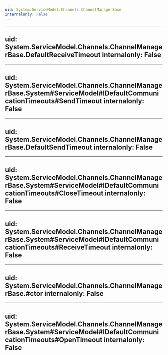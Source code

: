 ```yaml
---
uid: System.ServiceModel.Channels.ChannelManagerBase
internalonly: False
---
```


---
uid: System.ServiceModel.Channels.ChannelManagerBase.DefaultReceiveTimeout
internalonly: False
---

---
uid: System.ServiceModel.Channels.ChannelManagerBase.System#ServiceModel#IDefaultCommunicationTimeouts#SendTimeout
internalonly: False
---

---
uid: System.ServiceModel.Channels.ChannelManagerBase.DefaultSendTimeout
internalonly: False
---

---
uid: System.ServiceModel.Channels.ChannelManagerBase.System#ServiceModel#IDefaultCommunicationTimeouts#CloseTimeout
internalonly: False
---

---
uid: System.ServiceModel.Channels.ChannelManagerBase.System#ServiceModel#IDefaultCommunicationTimeouts#ReceiveTimeout
internalonly: False
---

---
uid: System.ServiceModel.Channels.ChannelManagerBase.#ctor
internalonly: False
---

---
uid: System.ServiceModel.Channels.ChannelManagerBase.System#ServiceModel#IDefaultCommunicationTimeouts#OpenTimeout
internalonly: False
---

